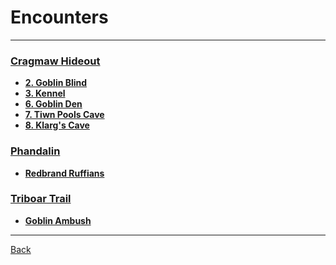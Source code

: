 # Encounters
---

### [Cragmaw Hideout](../locations/cragmaw-hideout.md)
- **[2. Goblin Blind](./cragmaw-hideout-2-goblin-blind.md)**
- **[3. Kennel](./cragmaw-hideout-3-kennel.md)**
- **[6. Goblin Den](./cragmaw-hideout-6-goblin-den.md)**
- **[7. Tiwn Pools Cave](./cragmaw-hideout-7-twin-pools-cave.md)**
- **[8. Klarg's Cave](./cragmaw-hideout-8-klargs-cave.md)**

### [Phandalin](../locations/phandalin.md)
- **[Redbrand Ruffians](./phandalin-redband-ruffians.md)**

### [Triboar Trail](../locations/triboar-trail.md)
- **[Goblin Ambush](./tribor-trail-goblin-ambush.md)**

---
[Back](../index.md)